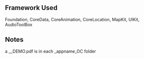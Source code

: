 ## Framework Used

Foundation, CoreData, CoreAnimation, CoreLocation, MapKit, UIKit, AudioToolBox

## Notes

a __DEMO.pdf is in each _appname_OC folder
